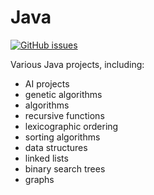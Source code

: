Java
====

[![GitHub issues](https://img.shields.io/github/issues/Carla-de-Beer/Java.svg?style=flat-square)](https://github.com/Carla-de-Beer/Processing/issues)

Various Java projects, including: 
* AI projects
 * genetic algorithms
* algorithms
 * recursive functions
 * lexicographic ordering
 * sorting algorithms
* data structures 
 * linked lists
 * binary search trees
 * graphs
